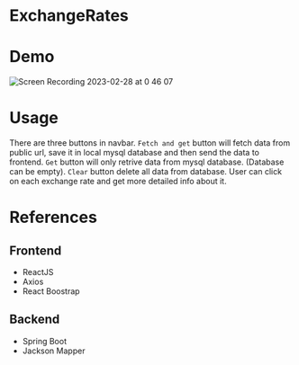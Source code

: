 # ExchangeRates

# Demo

![Screen Recording 2023-02-28 at 0 46 07](https://user-images.githubusercontent.com/66804919/221717876-39dde8d3-962d-4e74-8640-26a323e1d429.gif)

# Usage

There are three buttons in navbar. `Fetch and get` button will fetch data from public url, save it in local mysql database and then send the data to frontend. `Get` button will only retrive data from mysql database. (Database can be empty). `Clear` button delete all data from database. User can click on each exchange rate and get more detailed info about it.

# References
## Frontend
- ReactJS
- Axios
- React Boostrap
## Backend
- Spring Boot
- Jackson Mapper
